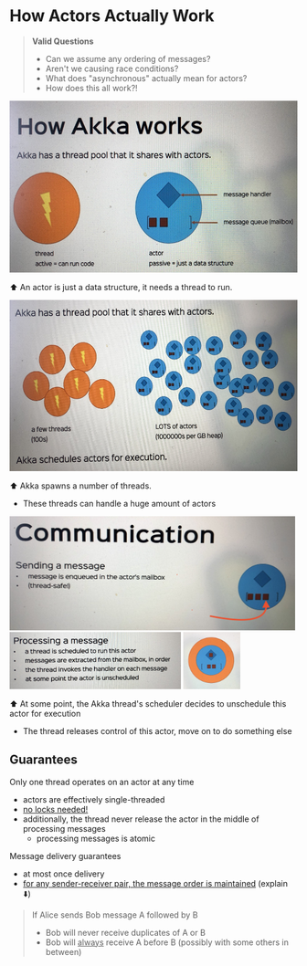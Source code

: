 # How Actors Actually Work

> __Valid Questions__
> - Can we assume any ordering of messages? 
> - Aren't we causing race conditions?
> - What does "asynchronous" actually mean for actors?
> - How does this all work?!

<img height="301" src="./images/L11_1.jpg" width="539"/>

⬆️ An actor is just a data structure, it needs a thread to run.

<img height="300" src="./images/L11_2.jpg" width="600"/>

⬆️ Akka spawns a number of threads.
- These threads can handle a huge amount of actors

<img height="200" src="./images/L11_3.jpg" width="500"/>

<img height="100" src="./images/L11_4.jpg" width="300"/>

<img height="100" src="./images/L11_5.jpg" width="100"/>

⬆️ At some point, the Akka thread's scheduler decides to unschedule this actor for execution
- The thread releases control of this actor, move on to do something else

## Guarantees

Only one thread operates on an actor at any time
- actors are effectively single-threaded
- <ins>no locks needed!</ins>
- additionally, the thread never release the actor in the middle of processing messages
  - processing messages is atomic

Message delivery guarantees
- at most once delivery
- <ins>for any sender-receiver pair, the message order is maintained</ins> (explain ⬇️)

> If Alice sends Bob message A followed by B
> - Bob will never receive duplicates of A or B
> - Bob will <ins>always</ins> receive A before B (possibly with some others in between)
